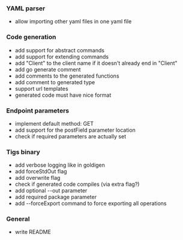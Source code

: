 ### YAML parser
* allow importing other yaml files in one yaml file

### Code generation
* add support for abstract commands
* add support for extending commands
* add "Client" to the client name if it doesn't already end in "Client"
* add go generate comment
* add comments to the generated functions
* add comment to generated type
* support url templates
* generated code must have nice format

### Endpoint parameters
* implement default method: GET
* add support for the postField parameter location
* check if required parameters are actually set

### Tigs binary
* add verbose logging like in goldigen
* add forceStdOut flag
* add overwrite flag
* check if generated code compiles (via extra flag?)
* add optional --out parameter
* add required package parameter
* add --forceExport command to force exporting all operations

### General
* write README
